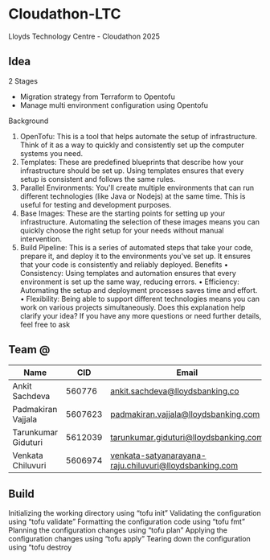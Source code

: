 # Cloudathon-LTC
Lloyds Technology Centre - Cloudathon 2025

## Idea

2 Stages

*  Migration strategy from Terraform to Opentofu
*  Manage multi environment configuration using Opentofu 

Background

1. OpenTofu: This is a tool that helps automate the setup of infrastructure. Think of it as a way to quickly and consistently set up the computer systems you need.
2. Templates: These are predefined blueprints that describe how your infrastructure should be set up.
Using templates ensures that every setup is consistent and follows the same rules.
3. Parallel Environments: You'll create multiple environments that can run different technologies (like Java or Nodejs) at the same time. This is useful for testing and development purposes.
4. Base Images: These are the starting points for setting up your infrastructure. Automating the selection of these images means you can quickly choose the right setup for your needs without manual intervention.
5. Build Pipeline: This is a series of automated steps that take your code, prepare it, and deploy it to the environments you've set up. It ensures that your code is consistently and reliably deployed.
Benefits
• Consistency: Using templates and automation ensures that every environment is set up the same way, reducing errors.
• Efficiency: Automating the setup and deployment processes saves time and effort.
• Flexibility: Being able to support different technologies means you can work on various projects simultaneously.
Does this explanation help clarify your idea? If you have any more questions or need further details, feel free to ask

## Team @

| Name | CID | Email | Contact |
| -------- | ------- | -------- | ------- |
| Ankit Sachdeva | 560776 | ankit.sachdeva@lloydsbanking.co | +919780687117 |
| Padmakiran Vajjala | 5607623 | padmakiran.vajjala@lloydsbanking.com | +918106039843 |
| Tarunkumar Giduturi | 5612039 | tarunkumar.giduturi@lloydsbanking.com | +917013390766 |
| Venkata Chiluvuri | 5606974 | venkata-satyanarayana-raju.chiluvuri@lloydsbanking.com | 919705851949 |


## Build

Initializing the working directory using “tofu init”
Validating the configuration using “tofu validate”
Formatting the configuration code using “tofu fmt”
Planning the configuration changes using “tofu plan”
Applying the configuration changes using “tofu apply”
Tearing down the configuration using “tofu destroy
